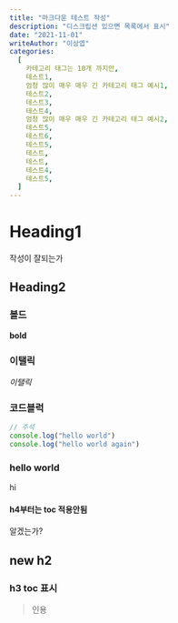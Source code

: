 ```yaml
---
title: "마크다운 테스트 작성"
description: "디스크립션 있으면 목록에서 표시"
date: "2021-11-01"
writeAuthor: "이상엽"
categories:
  [
    카테고리 태그는 10개 까지만,
    테스트1,
    엄청 많이 매우 매우 긴 카테고리 태그 예시1,
    테스트2,
    테스트3,
    테스트4,
    엄청 많이 매우 매우 긴 카테고리 태그 예시2,
    테스트5,
    테스트6,
    테스트5,
    테스트,
    테스트,
    테스트4,
    테스트5,
  ]
---
```


# Heading1

작성이 잘되는가

## Heading2

### 볼드

**bold**

### 이탤릭

_이탤릭_

### 코드블럭

```javascript
// 주석
console.log("hello world")
console.log("hello world again")
```

### hello world

hi

#### h4부터는 toc 적용안됨

알겠는가?

## new h2

### h3 toc 표시

> 인용
